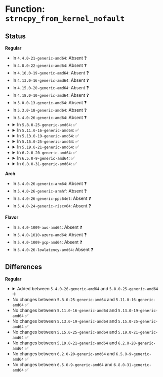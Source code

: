 # Function: <code>strncpy_from_kernel_nofault</code>

## Status
<b>Regular</b>
<ul>
<li>
In <code>4.4.0-21-generic-amd64</code>: Absent ❓
</li>
<li>
In <code>4.8.0-22-generic-amd64</code>: Absent ❓
</li>
<li>
In <code>4.10.0-19-generic-amd64</code>: Absent ❓
</li>
<li>
In <code>4.13.0-16-generic-amd64</code>: Absent ❓
</li>
<li>
In <code>4.15.0-20-generic-amd64</code>: Absent ❓
</li>
<li>
In <code>4.18.0-10-generic-amd64</code>: Absent ❓
</li>
<li>
In <code>5.0.0-13-generic-amd64</code>: Absent ❓
</li>
<li>
In <code>5.3.0-18-generic-amd64</code>: Absent ❓
</li>
<li>
In <code>5.4.0-26-generic-amd64</code>: Absent ❓
</li>
<li>
<details>
<summary>In <code>5.8.0-25-generic-amd64</code>: ✅</summary>

```c
long int strncpy_from_kernel_nofault(char * dst, const void * unsafe_addr, long int count)
```

```json
{
  "name": "strncpy_from_kernel_nofault",
  "collision_type": "Unique Global",
  "inline_type": "No",
  "funcs": [
    {
      "addr": 18446744071581303392,
      "name": "strncpy_from_kernel_nofault",
      "external": true,
      "loc": "mm/maccess.c:65",
      "file": "mm/maccess.c",
      "inline": "seen, unknown",
      "caller_inline": [],
      "caller_func": [
        "kernel/trace/bpf_trace.c:bpf_seq_printf",
        "kernel/trace/bpf_trace.c:bpf_trace_printk",
        "kernel/trace/bpf_trace.c:bpf_probe_read_compat_str",
        "kernel/trace/bpf_trace.c:bpf_probe_read_kernel_str",
        "kernel/trace/trace_kprobe.c:process_fetch_insn"
      ]
    }
  ],
  "symbols": [
    {
      "addr": 18446744071581303392,
      "name": "strncpy_from_kernel_nofault",
      "section": ".text",
      "bind": "STB_GLOBAL",
      "size": 176
    }
  ]
}
```
</details>
</li>
<li>
<details>
<summary>In <code>5.11.0-16-generic-amd64</code>: ✅</summary>

```c
long int strncpy_from_kernel_nofault(char * dst, const void * unsafe_addr, long int count)
```

```json
{
  "name": "strncpy_from_kernel_nofault",
  "collision_type": "Unique Global",
  "inline_type": "No",
  "funcs": [
    {
      "addr": 18446744071581346448,
      "name": "strncpy_from_kernel_nofault",
      "external": true,
      "loc": "mm/maccess.c:65",
      "file": "mm/maccess.c",
      "inline": "seen, unknown",
      "caller_inline": [],
      "caller_func": [
        "kernel/trace/bpf_trace.c:bpf_seq_printf",
        "kernel/trace/bpf_trace.c:bpf_trace_printk",
        "kernel/trace/bpf_trace.c:bpf_probe_read_compat_str",
        "kernel/trace/bpf_trace.c:bpf_probe_read_kernel_str",
        "kernel/trace/trace_kprobe.c:process_fetch_insn"
      ]
    }
  ],
  "symbols": [
    {
      "addr": 18446744071581346448,
      "name": "strncpy_from_kernel_nofault",
      "section": ".text",
      "bind": "STB_GLOBAL",
      "size": 176
    }
  ]
}
```
</details>
</li>
<li>
<details>
<summary>In <code>5.13.0-19-generic-amd64</code>: ✅</summary>

```c
long int strncpy_from_kernel_nofault(char * dst, const void * unsafe_addr, long int count)
```

```json
{
  "name": "strncpy_from_kernel_nofault",
  "collision_type": "Unique Global",
  "inline_type": "No",
  "funcs": [
    {
      "addr": 18446744071581365424,
      "name": "strncpy_from_kernel_nofault",
      "external": true,
      "loc": "mm/maccess.c:65",
      "file": "mm/maccess.c",
      "inline": "seen, unknown",
      "caller_inline": [],
      "caller_func": [
        "kernel/trace/trace.c:trace_check_vprintf",
        "kernel/trace/bpf_trace.c:bpf_probe_read_compat_str",
        "kernel/trace/bpf_trace.c:bpf_probe_read_kernel_str",
        "kernel/trace/trace_kprobe.c:process_fetch_insn",
        "kernel/bpf/helpers.c:bpf_bprintf_prepare"
      ]
    }
  ],
  "symbols": [
    {
      "addr": 18446744071581365424,
      "name": "strncpy_from_kernel_nofault",
      "section": ".text",
      "bind": "STB_GLOBAL",
      "size": 174
    }
  ]
}
```
</details>
</li>
<li>
<details>
<summary>In <code>5.15.0-25-generic-amd64</code>: ✅</summary>

```c
long int strncpy_from_kernel_nofault(char * dst, const void * unsafe_addr, long int count)
```

```json
{
  "name": "strncpy_from_kernel_nofault",
  "collision_type": "Unique Global",
  "inline_type": "No",
  "funcs": [
    {
      "addr": 18446744071581613808,
      "name": "strncpy_from_kernel_nofault",
      "external": true,
      "loc": "mm/maccess.c:81",
      "file": "mm/maccess.c",
      "inline": "seen, unknown",
      "caller_inline": [],
      "caller_func": [
        "kernel/trace/trace.c:trace_check_vprintf",
        "kernel/trace/trace_events_filter.c:filter_pred_pchar",
        "kernel/trace/trace_eprobe.c:process_fetch_insn",
        "kernel/trace/trace_eprobe.c:get_eprobe_size",
        "kernel/trace/bpf_trace.c:bpf_probe_read_compat_str",
        "kernel/trace/bpf_trace.c:bpf_probe_read_kernel_str",
        "kernel/trace/trace_kprobe.c:process_fetch_insn",
        "kernel/bpf/helpers.c:bpf_bprintf_prepare"
      ]
    }
  ],
  "symbols": [
    {
      "addr": 18446744071581613808,
      "name": "strncpy_from_kernel_nofault",
      "section": ".text",
      "bind": "STB_GLOBAL",
      "size": 174
    }
  ]
}
```
</details>
</li>
<li>
<details>
<summary>In <code>5.19.0-21-generic-amd64</code>: ✅</summary>

```c
long int strncpy_from_kernel_nofault(char * dst, const void * unsafe_addr, long int count)
```

```json
{
  "name": "strncpy_from_kernel_nofault",
  "collision_type": "Unique Global",
  "inline_type": "No",
  "funcs": [
    {
      "addr": 18446744071581974368,
      "name": "strncpy_from_kernel_nofault",
      "external": true,
      "loc": "mm/maccess.c:79",
      "file": "mm/maccess.c",
      "inline": "seen, unknown",
      "caller_inline": [],
      "caller_func": [
        "kernel/trace/trace.c:trace_check_vprintf",
        "kernel/trace/trace_events_filter.c:filter_pred_pchar",
        "kernel/trace/trace_eprobe.c:process_fetch_insn",
        "kernel/trace/trace_eprobe.c:get_eprobe_size",
        "kernel/trace/bpf_trace.c:bpf_probe_read_compat_str",
        "kernel/trace/bpf_trace.c:bpf_probe_read_kernel_str",
        "kernel/trace/trace_kprobe.c:process_fetch_insn",
        "kernel/bpf/syscall.c:bpf_prog_load",
        "kernel/bpf/helpers.c:bpf_bprintf_prepare"
      ]
    }
  ],
  "symbols": [
    {
      "addr": 18446744071581974368,
      "name": "strncpy_from_kernel_nofault",
      "section": ".text",
      "bind": "STB_GLOBAL",
      "size": 214
    }
  ]
}
```
</details>
</li>
<li>
<details>
<summary>In <code>6.2.0-20-generic-amd64</code>: ✅</summary>

```c
long int strncpy_from_kernel_nofault(char * dst, const void * unsafe_addr, long int count)
```

```json
{
  "name": "strncpy_from_kernel_nofault",
  "collision_type": "Unique Global",
  "inline_type": "No",
  "funcs": [
    {
      "addr": 18446744071582409104,
      "name": "strncpy_from_kernel_nofault",
      "external": true,
      "loc": "mm/maccess.c:79",
      "file": "mm/maccess.c",
      "inline": "seen, unknown",
      "caller_inline": [],
      "caller_func": [
        "kernel/trace/trace.c:trace_check_vprintf",
        "kernel/trace/trace_events_filter.c:filter_pred_fn_call",
        "kernel/trace/trace_eprobe.c:process_fetch_insn",
        "kernel/trace/trace_eprobe.c:get_eprobe_size",
        "kernel/trace/trace_events_synth.c:trace_string",
        "kernel/trace/trace_events_synth.c:trace_string",
        "kernel/trace/bpf_trace.c:bpf_probe_read_compat_str",
        "kernel/trace/bpf_trace.c:bpf_probe_read_kernel_str",
        "kernel/trace/trace_kprobe.c:process_fetch_insn",
        "kernel/bpf/syscall.c:bpf_prog_load",
        "kernel/bpf/helpers.c:bpf_bprintf_prepare"
      ]
    }
  ],
  "symbols": [
    {
      "addr": 18446744071582409104,
      "name": "strncpy_from_kernel_nofault",
      "section": ".text",
      "bind": "STB_GLOBAL",
      "size": 213
    }
  ]
}
```
</details>
</li>
<li>
<details>
<summary>In <code>6.5.0-9-generic-amd64</code>: ✅</summary>

```c
long int strncpy_from_kernel_nofault(char * dst, const void * unsafe_addr, long int count)
```

```json
{
  "name": "strncpy_from_kernel_nofault",
  "collision_type": "Unique Global",
  "inline_type": "No",
  "funcs": [
    {
      "addr": 18446744071582615088,
      "name": "strncpy_from_kernel_nofault",
      "external": true,
      "loc": "mm/maccess.c:80",
      "file": "mm/maccess.c",
      "inline": "seen, unknown",
      "caller_inline": [],
      "caller_func": [
        "kernel/trace/trace.c:trace_check_vprintf",
        "kernel/trace/trace_events_filter.c:filter_pred_fn_call",
        "kernel/trace/trace_eprobe.c:process_fetch_insn",
        "kernel/trace/trace_eprobe.c:get_eprobe_size",
        "kernel/trace/trace_events_synth.c:trace_string",
        "kernel/trace/trace_events_synth.c:trace_string",
        "kernel/trace/bpf_trace.c:bpf_probe_read_compat_str",
        "kernel/trace/bpf_trace.c:bpf_probe_read_kernel_str",
        "kernel/trace/trace_kprobe.c:process_fetch_insn",
        "kernel/trace/trace_fprobe.c:process_fetch_insn",
        "kernel/bpf/syscall.c:bpf_prog_load",
        "kernel/bpf/helpers.c:bpf_bprintf_prepare"
      ]
    }
  ],
  "symbols": [
    {
      "addr": 18446744071582615088,
      "name": "strncpy_from_kernel_nofault",
      "section": ".text",
      "bind": "STB_GLOBAL",
      "size": 215
    }
  ]
}
```
</details>
</li>
<li>
<details>
<summary>In <code>6.8.0-31-generic-amd64</code>: ✅</summary>

```c
long int strncpy_from_kernel_nofault(char * dst, const void * unsafe_addr, long int count)
```

```json
{
  "name": "strncpy_from_kernel_nofault",
  "collision_type": "Unique Global",
  "inline_type": "No",
  "funcs": [
    {
      "addr": 18446744071582786608,
      "name": "strncpy_from_kernel_nofault",
      "external": true,
      "loc": "mm/maccess.c:80",
      "file": "mm/maccess.c",
      "inline": "seen, unknown",
      "caller_inline": [],
      "caller_func": [
        "kernel/trace/trace.c:trace_check_vprintf",
        "kernel/trace/trace_events_filter.c:filter_pred_fn_call",
        "kernel/trace/trace_eprobe.c:process_fetch_insn",
        "kernel/trace/trace_eprobe.c:get_eprobe_size",
        "kernel/trace/trace_events_synth.c:trace_string",
        "kernel/trace/trace_events_synth.c:trace_string",
        "kernel/trace/bpf_trace.c:bpf_probe_read_compat_str",
        "kernel/trace/bpf_trace.c:bpf_probe_read_kernel_str",
        "kernel/trace/trace_kprobe.c:process_fetch_insn",
        "kernel/trace/trace_fprobe.c:process_fetch_insn",
        "kernel/bpf/syscall.c:bpf_prog_load",
        "kernel/bpf/helpers.c:bpf_bprintf_prepare"
      ]
    }
  ],
  "symbols": [
    {
      "addr": 18446744071582786608,
      "name": "strncpy_from_kernel_nofault",
      "section": ".text",
      "bind": "STB_GLOBAL",
      "size": 215
    }
  ]
}
```
</details>
</li>
</ul>
<b>Arch</b>
<ul>
<li>
In <code>5.4.0-26-generic-arm64</code>: Absent ❓
</li>
<li>
In <code>5.4.0-26-generic-armhf</code>: Absent ❓
</li>
<li>
In <code>5.4.0-26-generic-ppc64el</code>: Absent ❓
</li>
<li>
In <code>5.4.0-24-generic-riscv64</code>: Absent ❓
</li>
</ul>
<b>Flavor</b>
<ul>
<li>
In <code>5.4.0-1009-aws-amd64</code>: Absent ❓
</li>
<li>
In <code>5.4.0-1010-azure-amd64</code>: Absent ❓
</li>
<li>
In <code>5.4.0-1009-gcp-amd64</code>: Absent ❓
</li>
<li>
In <code>5.4.0-26-lowlatency-amd64</code>: Absent ❓
</li>
</ul>

## Differences
<b>Regular</b>
<ul>
<li>
<details>
<summary>Added between <code>5.4.0-26-generic-amd64</code> and <code>5.8.0-25-generic-amd64</code> ➕</summary>

```c
long int strncpy_from_kernel_nofault(char * dst, const void * unsafe_addr, long int count)
```
</details>
</li>
<li>
No changes between <code>5.8.0-25-generic-amd64</code> and <code>5.11.0-16-generic-amd64</code> ✅
</li>
<li>
No changes between <code>5.11.0-16-generic-amd64</code> and <code>5.13.0-19-generic-amd64</code> ✅
</li>
<li>
No changes between <code>5.13.0-19-generic-amd64</code> and <code>5.15.0-25-generic-amd64</code> ✅
</li>
<li>
No changes between <code>5.15.0-25-generic-amd64</code> and <code>5.19.0-21-generic-amd64</code> ✅
</li>
<li>
No changes between <code>5.19.0-21-generic-amd64</code> and <code>6.2.0-20-generic-amd64</code> ✅
</li>
<li>
No changes between <code>6.2.0-20-generic-amd64</code> and <code>6.5.0-9-generic-amd64</code> ✅
</li>
<li>
No changes between <code>6.5.0-9-generic-amd64</code> and <code>6.8.0-31-generic-amd64</code> ✅
</li>
</ul>
